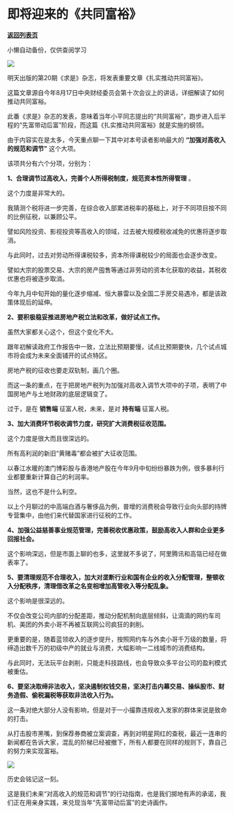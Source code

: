 # 即将迎来的《共同富裕》

[**返回列表页**](/gzh/政事堂2019)

小懒自动备份，仅供查阅学习

![](https://mmbiz.qpic.cn/mmbiz_jpg/rxhS23yu8cO41lTHXfS1MgfGHUdBgSqz3yILeGDibh2D2PyqpFCLZPEBdA2ITAicXW5an07AA5ltYFYMq9Laas3Q/640?wx_fmt=jpeg)

  

明天出版的第20期《求是》杂志，将发表重要文章《扎实推动共同富裕》。

  

这篇文章源自今年8月17日中央财经委员会第十次会议上的讲话，详细解读了如何推动共同富裕。

  

此番《求是》杂志的发表，意味着当年小平同志提出的“共同富裕”，跑步进入后半程的“先富带动后富”阶段，而这篇《扎实推动共同富裕》就是实施的纲领。

  

由于内容实在是太多，今天重点聊一下其中对本号读者影响最大的 **“加强对高收入的规范和调节”** 这个大项。

  

该项共分有六个分项，分别为：

  

 **1、合理调节过高收入，完善个人所得税制度，规范资本性所得管理** 。

  

这个力度是非常大的。

  

我猜测个税将进一步完善，在综合收入部累进税率的基础上，对于不同项目按不同的比例征税，以兼顾公平。

  

譬如风险投资、影视投资等高收入的领域，过去被大规模税收减免的优惠将逐步取消。

  

与此同时，过去对劳动所得课税较多，资本所得课税较少的局面也会逐步改变。  

  

譬如大宗的股票交易、大宗的房产囤售等通过非劳动的资本化获取的收益，其税收优惠也将被逐步取消。

  

今年九月中旬开始的量化逐步缩减、恒大暴雷以及全国二手房交易遇冷，都是该政策体现后的延伸。

  

 **2、要积极稳妥推进房地产税立法和改革，做好试点工作。**  

  

虽然大家都关心这个，但这个变化不大。

  

跟年初解读政府工作报告中一致，立法比预期要慢，试点比预期要快，几个试点城市将会成为未来全面铺开的试点特区。

  

房地产税的征收也要走双轨制，画几个圈。  

  

而这一条的重点，在于把房地产税列为加强对高收入调节大项中的子项，表明了中国房地产与土地财政的底层逻辑变了。  

  

过于，是在 **销售端** 征富人税，未来，是对 **持有端** 征富人税。  

  

 **3、加大消费环节税收调节力度，研究扩大消费税征收范围。**

  

这个力度是很大而且很深远的。

  

所有高利润的新旧“黄赌毒”都会被扩大征收范围。

  

以春江水暖的澳门博彩股与香港地产股在今年9月中旬纷纷暴跌为例，很多暴利行业都要重新计算自己的利润率。

  

当然，这也不是什么利空。

  

以上个月聊过的中高端白酒与奢侈品为例，普增的消费税会导致行业向头部的持牌专营集中，由他们来代替国家进行征税的工作。

  

 **4、加强公益慈善事业规范管理，完善税收优惠政策，鼓励高收入人群和企业更多回报社会。**  

  

这个影响深远，但是市面上聊的也多，这里就不多说了，阿里腾讯和高瓴已经在做表率了。

  

 **5、要清理规范不合理收入，加大对垄断行业和国有企业的收入分配管理，整顿收入分配秩序，清理借改革之名变相增加高管收入等分配乱象。**

  

这个影响是很深远的。

  

不仅会改变公司内部的分配差距，推动分配机制向底层倾斜，让滴滴的网约车司机、美团的外卖小哥不再被互联网公司疯狂的剥削。

  

更重要的是，随着蓝领收入的逐步提升，按照网约车与外卖小哥千万级的数量，将缔造出数千万的初级中产的就业与消费，大幅影响一二线城市的消费结构。

  

与此同时，无法玩平台剥削，只能走科技路线，也会导致众多平台公司的盈利模式被重估。

  

 **6、要坚决取缔非法收入，坚决遏制权钱交易，坚决打击内幕交易、操纵股市、财务造假、偷税漏税等获取非法收入行为。**

  

这一条对绝大部分人没有影响，但是对于一小撮靠违规收入发家的群体来说是致命的打击。

  

从打击股市黑嘴，到保荐券商被立案调查，再到对明星网红的查税，最近一连串的新闻都在告诉大家，混乱的阶梯已经被撤下，所有人都要在同样的规则下，靠自己的努力来实现富裕。  

  

![](https://mmbiz.qpic.cn/mmbiz_jpg/rxhS23yu8cO41lTHXfS1MgfGHUdBgSqzrOuFxYdZwicDBbovc9FL1kxqOya6NTakl2btUmicoVJnu4IoygrSIlIQ/640?wx_fmt=jpeg)

  

历史会铭记这一刻。

  

这是我们未来“对高收入的规范和调节”的行动指南，也是我们掷地有声的承诺，我们正在用亲身实践，来兑现当年“先富带动后富”的史诗画作。  

  

